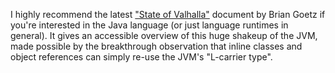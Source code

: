 
I highly recommend the latest ["State of
Valhalla"](http://cr.openjdk.java.net/~briangoetz/valhalla/sov/01-background.html)
document by Brian Goetz if you're interested in the Java language (or just
language runtimes in general). It gives an accessible overview of
this huge shakeup of the JVM, made possible by the breakthrough observation
that inline classes and object references can simply re-use the JVM's
"L-carrier type".
